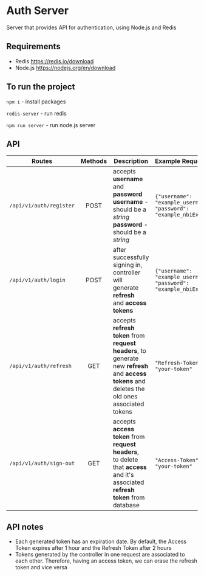 # Auth Server
Server that provides API for authentication, using Node.js and Redis

## Requirements
 * Redis https://redis.io/download
 * Node.js https://nodejs.org/en/download
 
## To run the project
`npm i` - install packages 

`redis-server` - run redis

`npm run server` - run node.js server

## API
| Routes                    |  Methods        | Description                                                                                                                                                       | Example Request 
| ------------------------- | :-------------: | ----------------------------------------------------------------------------------------------------------------------------------------------------------------- | :------------------------------------------------------------------------- |
| `/api/v1/auth/register`   | POST            | accepts **username** and **password** <br> **username** - should be a *string* <br> **password** - should be a *string*                                           |  `{"username": "example_username",` <br> `"password": "example_nbiEx8Kl"}` |
| `/api/v1/auth/login`      | POST            | after successfully signing in,  <br> controller will generate **refresh**  <br> and **access tokens**                                                                    |  `{"username": "example_username",` <br> `"password": "example_nbiEx8Kl"}` |
| `/api/v1/auth/refresh`    | GET             | accepts **refresh token** from <br> **request headers**, to generate <br> new **refresh** and **access <br> tokens** and deletes the old ones associated tokens        |  `"Refresh-Token", "your-token"`                                           |
| `/api/v1/auth/sign-out`   | GET             | accepts **access token** from **request headers**, <br> to delete that **access** and it's associated <br> **refresh token** from database                        |  `"Access-Token", "your-token"`                                            |

## API notes
* Each generated token has an expiration date. By default, the Access Token expires after 1 hour and the Refresh Token after 2 hours
* Tokens generated by the controller in one request are associated to each other. Therefore, having an access token, we can erase the refresh token and vice versa
